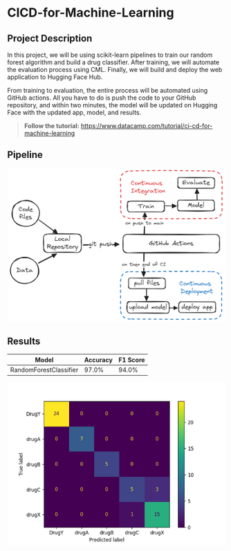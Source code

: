 # CICD-for-Machine-Learning


## Project Description
In this project, we will be using scikit-learn pipelines to train our random forest algorithm and build a drug classifier. After training, we will automate the evaluation process using CML. Finally, we will build and deploy the web application to Hugging Face Hub. 

From training to evaluation, the entire process will be automated using GitHub actions. All you have to do is push the code to your GitHub repository, and within two minutes, the model will be updated on Hugging Face with the updated app, model, and results.

> **Follow the tutorial:** https://www.datacamp.com/tutorial/ci-cd-for-machine-learning

## Pipeline


![CICD](./asset/CICD-pipeline.png)

## Results
| Model                  | Accuracy | F1 Score |
|------------------------|----------|----------|
| RandomForestClassifier | 97.0%    | 94.0%    |

![CM](./Results/model_results.png)

